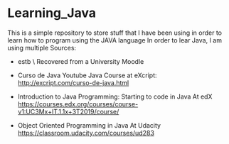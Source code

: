 # Learning_Java
This is a simple repository to store stuff that I have been using in order to learn how to program using the JAVA language
In order to lear Java, I am using multiple Sources:


- estb \\
Recovered from a University Moodle

- Curso de Java
Youtube Java Course at eXcript:
http://excript.com/curso-de-java.html

- Introduction to Java Programming: Starting to code in Java
At edX
https://courses.edx.org/courses/course-v1:UC3Mx+IT.1.1x+3T2019/course/

- Object Oriented Programming in Java
At Udacity
https://classroom.udacity.com/courses/ud283




